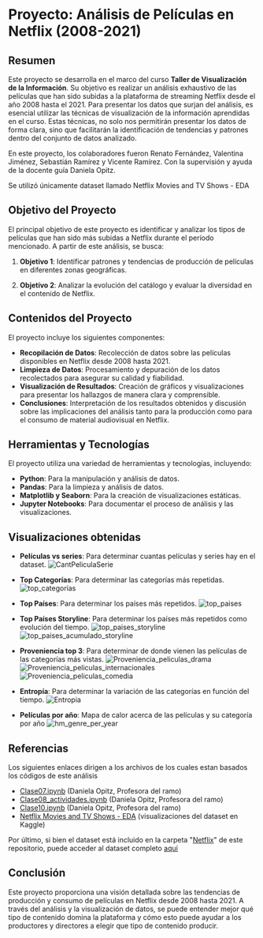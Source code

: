 # Proyecto: Análisis de Películas en Netflix (2008-2021)

## Resumen

Este proyecto se desarrolla en el marco del curso **Taller de Visualización de la Información**. Su objetivo es realizar un análisis exhaustivo de las películas que han sido subidas a la plataforma de streaming Netflix desde el año 2008 hasta el 2021. Para presentar los datos que surjan del análisis, es esencial utilizar las técnicas de visualización de la información aprendidas en el curso. Estas técnicas, no solo nos permitirán presentar los datos de forma clara, sino que facilitarán la identificación de tendencias y patrones dentro del conjunto de datos analizado.

En este proyecto, los colaboradores fueron Renato Fernández, Valentina Jiménez, Sebastián Ramírez y Vicente Ramírez. Con la supervisión y ayuda de la docente guía Daniela Opitz.

Se utilizó únicamente dataset llamado Netflix Movies and TV Shows - EDA

## Objetivo del Proyecto

El principal objetivo de este proyecto es identificar y analizar los tipos de películas que han sido más subidas a Netflix durante el período mencionado. A partir de este análisis, se busca:

1. **Objetivo 1**: Identificar patrones y tendencias de producción de películas en diferentes zonas geográficas. 

2. **Objetivo 2**: Analizar la evolución del catálogo y evaluar la diversidad en el contenido de Netflix.

## Contenidos del Proyecto

El proyecto incluye los siguientes componentes:

- **Recopilación de Datos**: Recolección de datos sobre las películas disponibles en Netflix desde 2008 hasta 2021.
- **Limpieza de Datos**: Procesamiento y depuración de los datos recolectados para asegurar su calidad y fiabilidad.
- **Visualización de Resultados**: Creación de gráficos y visualizaciones para presentar los hallazgos de manera clara y comprensible.
- **Conclusiones**: Interpretación de los resultados obtenidos y discusión sobre las implicaciones del análisis tanto para la producción como para el consumo de material audiovisual en Netflix.

## Herramientas y Tecnologías

El proyecto utiliza una variedad de herramientas y tecnologías, incluyendo:

- **Python**: Para la manipulación y análisis de datos.
- **Pandas**: Para la limpieza y análisis de datos.
- **Matplotlib y Seaborn**: Para la creación de visualizaciones estáticas.
- **Jupyter Notebooks**: Para documentar el proceso de análisis y las visualizaciones.

## Visualizaciones obtenidas

- **Películas vs series**: Para determinar cuantas películas y series hay en el dataset.
![CantPeliculaSerie](https://github.com/sebvitaa/Analisis-del-contenido-de-Netflix/blob/main/Netflix/CantPeliculaSerie.jpg)

- **Top Categorías**: Para determinar las categorías más repetidas.
![top_categorías](https://github.com/sebvitaa/Analisis-del-contenido-de-Netflix/blob/main/Netflix/top_categor%C3%ADas.jpg)

- **Top Países**: Para determinar los países más repetidos.
![top_paises](https://github.com/sebvitaa/Analisis-del-contenido-de-Netflix/blob/main/Netflix/top_paises.jpg)

- **Top Países Storyline**: Para determinar los países más repetidos como evolución del tiempo.
![top_paises_storyline](https://github.com/sebvitaa/Analisis-del-contenido-de-Netflix/blob/main/Netflix/top_paises_storyline.jpg)
![top_paises_acumulado_storyline](https://github.com/sebvitaa/Analisis-del-contenido-de-Netflix/blob/main/Netflix/top_paises_acumulado_storyline.jpg)

- **Proveniencia top 3**: Para determinar de donde vienen las películas de las categorías más vistas.
![Proveniencia_peliculas_drama](https://github.com/sebvitaa/Analisis-del-contenido-de-Netflix/blob/main/Netflix/Proveniencia_peliculas_drama.jpg)
![Proveniencia_peliculas_internacionales](https://github.com/sebvitaa/Analisis-del-contenido-de-Netflix/blob/main/Netflix/Proveniencia_peliculas_internacionales.jpg)
![Proveniencia_peliculas_comedia](https://github.com/sebvitaa/Analisis-del-contenido-de-Netflix/blob/main/Netflix/Proveniencia_peliculas_comedia.jpg)

- **Entropía**: Para determinar la variación de las categorías en función del tiempo.
![Entropia](https://github.com/sebvitaa/Analisis-del-contenido-de-Netflix/blob/main/Netflix/Entropia.jpg)

- **Películas por año**: Mapa de calor acerca de las películas y su categoría por año
![hm_genre_per_year](https://github.com/sebvitaa/Analisis-del-contenido-de-Netflix/blob/main/Netflix/hm_genre_per_year.jpg)

## Referencias

Los siguientes enlaces dirigen a los archivos de los cuales estan basados los códigos de este análisis
- 	[Clase07.ipynb](https://github.com/daniopitz/visualizacion/blob/main/clases_practicas/clase07.ipynb) (Daniela Opitz, Profesora del ramo)
- 	[Clase08_actividades.ipynb](https://github.com/daniopitz/visualizacion/blob/main/clases_practicas/clase08_actividades.ipynb) (Daniela Opitz, Profesora del ramo)
- 	[Clase10.ipynb](https://github.com/daniopitz/visualizacion/blob/main/clases_practicas/clase10.ipynb) (Daniela Opitz, Profesora del ramo)
-  [Netflix Movies and TV Shows - EDA](https://www.kaggle.com/code/lp2595/netflix-movies-and-tv-shows-eda) (visualizaciones del dataset en Kaggle)

Por último, si bien el dataset está incluido en la carpeta "[Netflix](https://github.com/sebvitaa/Analisis-del-contenido-de-Netflix/tree/main/Netflix)" de este repositorio, puede acceder al dataset completo [aquí](https://www.kaggle.com/datasets/rahulvyasm/netflix-movies-and-tv-shows/)

## Conclusión

Este proyecto proporciona una visión detallada sobre las tendencias de producción y consumo de películas en Netflix desde 2008 hasta 2021. A través del análisis y la visualización de datos, se puede entender mejor qué tipo de contenido domina la plataforma y cómo esto puede ayudar a los productores y directores a elegir que tipo de contenido producir.

